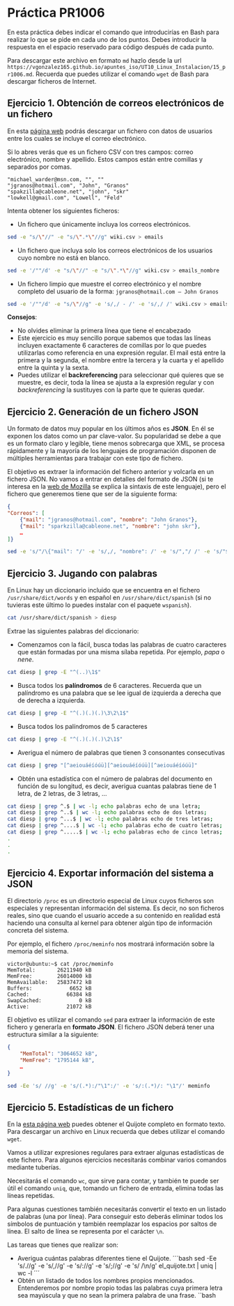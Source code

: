 # Práctica PR1006

En esta práctica debes indicar el comando que introducirías en Bash para realizar lo que se pide en cada uno de los puntos. Debes introducir la respuesta en el espacio reservado para código después de cada punto.

Para descargar este archivo en formato `md` hazlo desde la url `https://vgonzalez165.github.io/apuntes_iso/UT10_Linux_Instalacion/15_pr1006.md`. Recuerda que puedes utilizar el comando `wget` de Bash para descargar ficheros de Internet.


## Ejercicio 1. Obtención de correos electrónicos de un fichero

En esta [página web](https://wikileaks.org/gifiles/docs/12/1239817_25k-list-of-random-free-list-subscriber-emails-.html) podrás descargar un fichero con datos de usuarios entre los cuales se incluye el correo electrónico. 

Si lo abres verás que es un fichero CSV con tres campos: correo electrónico, nombre y apellido. Estos campos están entre comillas y separados por comas.

```csv
"michael_warder@msn.com, "", ""
"jgranos@hotmail.com", "John", "Granos"
"spakzilla@cableone.net", "john", "skr"
"lowkell@gmail.com", "Lowell", "Feld"
```
 
Intenta obtener los siguientes ficheros:
- Un fichero que únicamente incluya los correos electrónicos.
```bash
sed -e "s/\"//" -e "s/\".*\"//g" wiki.csv > emails
```
- Un fichero que incluya solo los correos electrónicos de los usuarios cuyo nombre no está en blanco.
```bash
sed -e '/""/d' -e "s/\"//" -e "s/\".*\"//g" wiki.csv > emails_nombre
```
- Un fichero limpio que muestre el correo electrónico y el nombre completo del usuario de la forma: `jgranos@hotmail.com – John Granos`
```bash
sed -e '/""/d' -e "s/\"//g" -e 's/,/ - /' -e 's/,/ /' wiki.csv > emailsYnombre
```
**Consejos**: 

- No olvides eliminar la primera línea que tiene el encabezado
- Este ejercicio es muy sencillo porque sabemos que todas las líneas incluyen exactamente 6 caracteres de comillas por lo que puedes utilizarlas como referencia en una expresión regular. El mail está entre la primera y la segunda, el nombre entre la tercera y la cuarta y el apellido entre la quinta y la sexta.
- Puedes utilizar el **backreferencing** para seleccionar qué quieres que se muestre, es decir, toda la línea se ajusta a la expresión regular y con *backreferencing* la sustituyes con la parte que te quieras quedar.


## Ejercicio 2. Generación de un fichero JSON

Un formato de datos muy popular en los últimos años es **JSON**. En él se exponen los datos como un par clave-valor. Su popularidad se debe a que es un formato claro y legible, tiene menos sobrecarga que XML, se procesa rápidamente y la mayoría de los lenguajes de programación disponen de múltiples herramientas para trabajar con este tipo de fichero.

El objetivo es extraer la información del fichero anterior y volcarla en un fichero JSON. No vamos a entrar en detalles del formato de JSON (si te interesa en la [web de Mozilla](https://developer.mozilla.org/es/docs/Learn/JavaScript/Objects/JSON) se explica la sintaxis de este lenguaje), pero el fichero que generemos tiene que ser de la siguiente forma:

```json
{
"Correos": [
	{"mail": "jgranos@hotmail.com", "nombre": "John Granos"},
	{"mail": "sparkzilla@cableone.net", "nombre": "john skr"},
    …
]}
```
```bash
sed -e 's/"/\{"mail": "/' -e 's/,/, "nombre": /' -e 's/","/ /' -e 's/"$/"\}/' wiki.csv
```

## Ejercicio 3. Jugando con palabras

En Linux hay un diccionario incluido que se encuentra en el fichero `/usr/share/dict/words` y en español en `/usr/share/dict/spanish` (si no tuvieras este último lo puedes instalar con el paquete `wspanish`).
```bash
cat /usr/share/dict/spanish > diesp
```
Extrae las siguientes palabras del diccionario:

- Comenzamos con la fácil, busca todas las palabras de cuatro caracteres que están formadas por una misma sílaba repetida. Por ejemplo, *papa* o *nene*.
```bash
cat diesp | grep -E "^(..)\1$"
```
- Busca todos los **palíndromos** de 6 caracteres. Recuerda que un palíndromo es una palabra que se lee igual de izquierda a derecha que de derecha a izquierda.
```bash
cat diesp | grep -E "^(.)(.)(.)\3\2\1$"
```
- Busca todos los palíndromos de 5 caracteres
```bash
cat diesp | grep -E "^(.)(.)(.)\2\1$"
```
- Averigua el número de palabras que tienen 3 consonantes consecutivas
```bash
cat diesp | grep "[^aeiouáéíóúü][^aeiouáéíóúü][^aeiouáéíóúü]"
```
- Obtén una estadística con el número de palabras del documento en función de su longitud, es decir, averigua cuantas palabras tiene de 1 letra, de 2 letras, de 3 letras, ...
```bash
cat diesp | grep ^.$ | wc -l; echo palabras echo de una letra;
cat diesp | grep ^..$ | wc -l; echo palabras echo de dos letras;
cat diesp | grep ^...$ | wc -l; echo palabras echo de tres letras;
cat diesp | grep ^....$ | wc -l; echo palabras echo de cuatro letras;
cat diesp | grep ^.....$ | wc -l; echo palabras echo de cinco letras;
.
.
.
```


## Ejercicio 4. Exportar información del sistema a JSON

El directorio `/proc` es un directorio especial de Linux cuyos ficheros son especiales y representan información del sistema. Es decir, no son ficheros reales, sino que cuando el usuario accede a su contenido en realidad está haciendo una consulta al kernel para obtener algún tipo de información concreta del sistema. 

Por ejemplo, el fichero `/proc/meminfo` nos mostrará información sobre la memoria del sistema.
 
```
victor@ubuntu:~$ cat /proc/meminfo
MemTotal:       26211940 kB
MemFree:        26014000 kB
MemAvailable:   25837472 kB
Buffers:            6652 kB
Cached:            66384 kB
SwapCached:            0 kB
Active:            21072 kB
```

El objetivo es utilizar el comando `sed` para extraer la información de este fichero y generarla en **formato JSON**. El fichero JSON deberá tener una estructura similar a la siguiente:

```json
{
	"MemTotal": "3064652 kB",
	"MemFree": "1795144 kB",
	…
}  
```
```bash
sed -Ee 's/ //g' -e 's/(.*):/"\1":/' -e 's/:(.*)/: "\1"/' meminfo
```

## Ejercicio 5. Estadísticas de un fichero

En la [esta página web](https://gist.github.com/jsdario/6d6c69398cb0c73111e49f1218960f79/raw/8d4fc4548d437e2a7203a5aeeace5477f598827d/el_quijote.txt) puedes obtener el Quijote completo en formato texto. Para descargar un archivo en Linux recuerda que debes utilizar el comando `wget`.

Vamos a utilizar expresiones regulares para extraer algunas estadísticas de este fichero. Para algunos ejercicios necesitarás combinar varios comandos mediante tuberías. 

Necesitarás el comando `wc`, que sirve para contar, y también te puede ser útil el comando `uniq`, que, tomando un fichero de entrada, elimina todas las líneas repetidas.

Para algunas cuestiones también necesitarás convertir el texto en un listado de palabras (una por línea). Para conseguir esto deberás eliminar todos los símbolos de puntuación y también reemplazar los espacios por saltos de línea. El salto de línea se representa por el carácter `\n`.

Las tareas que tienes que realizar son:

- Averigua cuántas palabras diferentes tiene el Quijote.
´´´bash
sed -Ee 's/\.//g' -e 's/,//g' -e 's/://g' -e 's/;//g' -e 's/ /\n/g' el_quijote.txt | uniq | wc -l
´´´
- Obtén un listado de todos los nombres propios mencionados. Entenderemos por nombre propio todas las palabras cuya primera letra sea mayúscula y que no sean la primera palabra de una frase.
``bash

```

